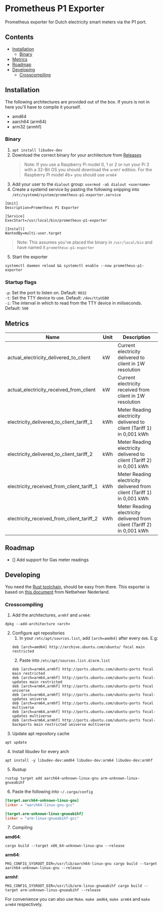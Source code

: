 # Prometheus P1 Exporter
Prometheus exporter for Dutch electricity smart meters via the P1 port.

## Contents
- [Installation](#installation)
    - [Binary](#binary)
- [Metrics](#metrics)
- [Roadmap](#roadmap)
- [Developing](#developing)
    - [Crosscompiling](#crosscompiling)

## Installation
The following architectures are provided out of the box. If yours is not in here you'll have to compile it yourself.
- amd64
- aarch64 (arm64)
- arm32 (armhf)

### Binary
1. `apt install libudev-dev`
2. Download the correct binary for your architecture from [Releases](https://github.com/TheDutchMC/prometheus-p1-exporter/releases)
    >Note: If you use a Raspberry Pi model 0, 1 or 2 or run your Pi 3 with a 32-Bit OS you should download the `armhf` edition.
    For the Raspberry Pi model 4b+ you should use `arm64`
3. Add your user to the `dialout` group: `usermod -aG dialout <username>`
4. Create a systemd service by pasting the following snipping into `/etc/systemd/system/prometheus-p1-exporter.service`
```
[Unit]
Description=Prometheus P1 Exporter

[Service]
ExecStart=/usr/local/bin/prometheus-p1-exporter

[Install]
WantedBy=multi-user.target
```
>Note: This assumes you've placed the binary in `/usr/local/bin` and have named it `prometheus-p1-exporter`
5. Start the exporter
```
systemctl daemon reload && systemctl enable --now prometheus-p1-exporter
```

### Startup flags
`-p`: Set the port to listen on. Default: `9832`  
`-t`: Set the TTY device to use. Default: `/dev/ttyUSB0`  
`-i`: The interval in which to read from the TTY device in miliseconds. Default: `500`  

## Metrics
| Name                                       | Unit | Description                                                             |
|--------------------------------------------|------|-------------------------------------------------------------------------|
| actual_electricity_delivered_to_client     | kW   | Current electricity delivered to client in 1W resolution                |
| actual_electricity_received_from_client    | kW   | Current electricity received from client in 1W resolution               |
| electricity_delivered_to_client_tariff_1   | kWh  | Meter Reading electricity delivered to client (Tariff 1) in 0,001 kWh   |
| electricity_delivered_to_client_tariff_2   | kWh  | Meter Reading electricity delivered to client (Tariff 2) in 0,001 kWh   |
| electricity_received_from_client_tariff_1  | kWh  | Meter Reading electricity delivered from client (Tariff 1) in 0,001 kWh |
| electricity_received_from_client_tariff_2  | kWh  | Meter Reading electricity delivered from client (Tariff 2) in 0,001 kWh |

## Roadmap
- [] Add support for Gas meter readings

## Developing
You need the [Rust toolchain](https://www.rust-lang.org/learn/get-started), should be easy from there.
This exporter is based on [this document](https://www.netbeheernederland.nl/_upload/Files/Slimme_meter_15_a727fce1f1.pdf) from Netbeheer Nederland.

### Crosscompiling
1. Add the architectures, ``armhf`` and ``arm64``:
```
dpkg --add-architecture <arch>
```
2. Configure apt repositories
    1. In your `/etc/apt/sources.list`, add `[arch=amd64]` after every `deb`. E.g:
    ```
    deb [arch=amd64] http://archive.ubuntu.com/ubuntu/ focal main restricted
    ```
    2. Paste into `/etc/apt/sources.list.d/arm.list`
    ```
    deb [arch=arm64,armhf] http://ports.ubuntu.com/ubuntu-ports focal main restricted
    deb [arch=arm64,armhf] http://ports.ubuntu.com/ubuntu-ports focal-updates main restricted
    deb [arch=arm64,armhf] http://ports.ubuntu.com/ubuntu-ports focal universe
    deb [arch=arm64,armhf] http://ports.ubuntu.com/ubuntu-ports focal-updates universe
    deb [arch=arm64,armhf] http://ports.ubuntu.com/ubuntu-ports focal multiverse
    deb [arch=arm64,armhf] http://ports.ubuntu.com/ubuntu-ports focal-updates multiverse
    deb [arch=arm64,armhf] http://ports.ubuntu.com/ubuntu-ports focal-backports main restricted universe multiverse
    ```
3. Update apt repository cache
```
apt update
```
4. Install libudev for every arch
```
apt install -y libudev-dev:amd64 libudev-dev:arm64 libudev-dev:armhf
```
5. Rustup
```
rustup target add aarch64-unknown-linux-gnu arm-unknown-linux-gnueabihf
```
6. Paste the following into `~/.cargo/config`
```toml
[target.aarch64-unknown-linux-gnu]
linker = "aarch64-linux-gnu-gcc"

[target.arm-unknown-linux-gnueabihf]
linker = "arm-linux-gnueabihf-gcc"
```
7. Compiling

**amd64**:
```
cargo build --target x86_64-unknown-linux-gnu --release
```
**arm64**:
```
PKG_CONFIG_SYSROOT_DIR=/usr/lib/aarch64-linux-gnu cargo build --target aarch64-unknown-linux-gnu --release
```
**armhf**:
```
PKG_CONFIG_SYSROOT_DIR=/usr/lib/arm-linux-gnueabihf cargo build --target arm-unknown-linux-gnueabihf --release
```

For convenience you can also use `Make`. `make amd64`, `make arm64` and `make arm64` respectively.